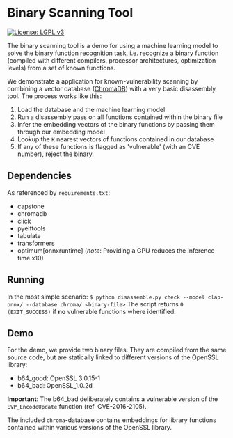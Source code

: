# Binary Scanning Tool
[![License: LGPL v3](https://img.shields.io/badge/License-LGPL_v3-blue.svg)](https://www.gnu.org/licenses/lgpl-3.0)

The binary scanning tool is a demo for using a machine learning model to solve the 
binary function recognition task, i.e. recognize a binary function (compiled with 
different compilers, processor architectures, optimization levels) from a set of 
known functions. 

We demonstrate a application for known-vulnerability scanning by combining a vector 
database ([ChromaDB](https://github.com/chroma-core/chroma)) with a very basic 
disassembly tool. The process works like this:
1) Load the database and the machine learning model
2) Run a disassembly pass on all functions contained within the binary file 
3) Infer the embedding vectors of the binary functions by passing them through 
our embedding model
4) Lookup the `K` nearest vectors of functions contained in our database 
5) If any of these functions is flagged as 'vulnerable' (with an CVE number), reject 
the binary.

## Dependencies
As referenced by `requirements.txt`:
- capstone
- chromadb
- click
- pyelftools
- tabulate
- transformers
- optimum[onnxruntime] (*note*: Providing a GPU reduces the inference time x10)

## Running
In the most simple scenario:
`$ python disassemble.py check --model clap-onnx/ --database chroma/ <binary-file>`
The script returns `0 (EXIT_SUCCESS)` if **no** vulnerable functions where identified.

## Demo
For the demo, we provide two binary files. They are compiled from the same source code,
but are statically linked to different versions of the OpenSSL library:
- b64_good: OpenSSL 3.0.15-1
- b64_bad: OpenSSL_1.0.2d

**Important**: The b64_bad deliberately contains a vulnerable version of the `EVP_EncodeUpdate`
function (ref. CVE-2016-2105).

The included `chroma`-database contains embeddings for library functions contained 
within various versions of the OpenSSL library.
